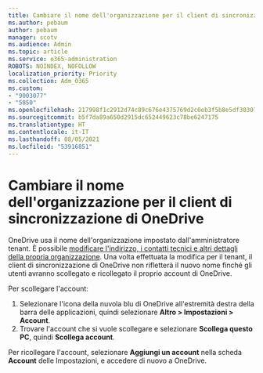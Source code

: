 ```yaml
---
title: Cambiare il nome dell'organizzazione per il client di sincronizzazione di OneDrive
ms.author: pebaum
author: pebaum
manager: scotv
ms.audience: Admin
ms.topic: article
ms.service: o365-administration
ROBOTS: NOINDEX, NOFOLLOW
localization_priority: Priority
ms.collection: Adm_O365
ms.custom:
- "9003077"
- "5850"
ms.openlocfilehash: 217998f1c2912d74c89c676e4375769d2c0eb3f5b8e5df303071bc3c51ef74d5
ms.sourcegitcommit: b5f7da89a650d2915dc652449623c78be6247175
ms.translationtype: HT
ms.contentlocale: it-IT
ms.lasthandoff: 08/05/2021
ms.locfileid: "53916851"
---
```

# <a name="change-the-organization-name-for-the-onedrive-sync-client"></a>Cambiare il nome dell'organizzazione per il client di sincronizzazione di OneDrive

OneDrive usa il nome dell'organizzazione impostato dall'amministratore tenant.  È possibile [modificare l'indirizzo, i contatti tecnici e altri dettagli della propria organizzazione](https://docs.microsoft.com/microsoft-365/admin/manage/change-address-contact-and-more). Una volta effettuata la modifica per il tenant, il client di sincronizzazione di OneDrive non rifletterà il nuovo nome finché gli utenti avranno scollegato e ricollegato il proprio account di OneDrive.

Per scollegare l'account:

1. Selezionare l'icona della nuvola blu di OneDrive all'estremità destra della barra delle applicazioni, quindi selezionare **Altro > Impostazioni > Account**.
2. Trovare l'account che si vuole scollegare e selezionare **Scollega questo PC**, quindi **Scollega account**.

Per ricollegare l'account, selezionare **Aggiungi un account** nella scheda **Account** delle Impostazioni, e accedere di nuovo a OneDrive.